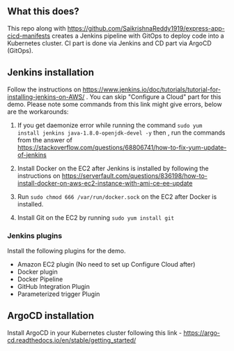 ## What this does?

This repo along with https://github.com/SaikrishnaReddy1919/express-app-cicd-manifests creates a Jenkins pipeline with GitOps to deploy code into a Kubernetes cluster. CI part is done via Jenkins and CD part via ArgoCD (GitOps).

## Jenkins installation

Follow the instructions on https://www.jenkins.io/doc/tutorials/tutorial-for-installing-jenkins-on-AWS/ . You can skip "Configure a Cloud" part for this demo. Please note some commands from this link might give errors, below are the workarounds:

1. If you get daemonize error while running the command `sudo yum install jenkins java-1.8.0-openjdk-devel -y` then , run the commands from the answer of https://stackoverflow.com/questions/68806741/how-to-fix-yum-update-of-jenkins

2. Install Docker on the EC2 after Jenkins is installed by following the instructions on https://serverfault.com/questions/836198/how-to-install-docker-on-aws-ec2-instance-with-ami-ce-ee-update

3. Run `sudo chmod 666 /var/run/docker.sock` on the EC2 after Docker is installed.

4. Install Git on the EC2 by running `sudo yum install git`

### Jenkins plugins

Install the following plugins for the demo.

- Amazon EC2 plugin (No need to set up Configure Cloud after)
- Docker plugin
- Docker Pipeline
- GitHub Integration Plugin
- Parameterized trigger Plugin

## ArgoCD installation

Install ArgoCD in your Kubernetes cluster following this link - https://argo-cd.readthedocs.io/en/stable/getting_started/
